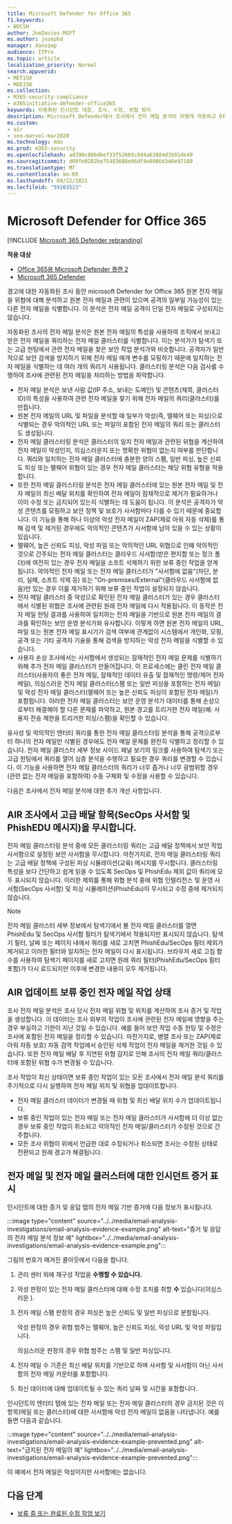 ```yaml
---
title: Microsoft Defender for Office 365
f1.keywords:
- NOCSH
author: JoeDavies-MSFT
ms.author: josephd
manager: dansimp
audience: ITPro
ms.topic: article
localization_priority: Normal
search.appverid:
- MET150
- MOE150
ms.collection:
- M365-security-compliance
- m365initiative-defender-office365
keywords: 자동화된 인시던트 대응, 조사, 수정, 위협 방지
description: Microsoft Defender에서 조사에서 전자 메일 분석이 어떻게 작동하고 Office 365.
ms.custom:
- air
- seo-marvel-mar2020
ms.technology: mdo
ms.prod: m365-security
ms.openlocfilehash: ad390c00bdbef33f52603c9d4a63884d3b91de49
ms.sourcegitcommit: d08fe0282be75483608e96df4e6986d346e97180
ms.translationtype: MT
ms.contentlocale: ko-KR
ms.lasthandoff: 09/12/2021
ms.locfileid: "59163523"
---
```

# <a name="email-analysis-in-investigations-for-microsoft-defender-for-office-365"></a>Microsoft Defender for Office 365

[!INCLUDE [Microsoft 365 Defender rebranding](../includes/microsoft-defender-for-office.md)]

**적용 대상**
- [Office 365용 Microsoft Defender 플랜 2](defender-for-office-365.md)
- [Microsoft 365 Defender](../defender/microsoft-365-defender.md)

경고에 대한 자동화된 조사 동안 microsoft Defender for Office 365 원본 전자 메일을 위협에 대해 분석하고 원본 전자 메일과 관련이 있으며 공격의 일부일 가능성이 있는 다른 전자 메일을 식별합니다. 이 분석은 전자 메일 공격이 단일 전자 메일로 구성되지는 않습니다.

자동화된 조사의 전자 메일 분석은 원본 전자 메일의 특성을 사용하여 조직에서 보내고 받은 전자 메일을 쿼리하는 전자 메일 클러스터를 식별합니다. 이는 분석가가 탐색기 또는 고급 헌팅에서 관련 전자 메일을 찾은 보안 작업 분석가와 비슷합니다. 공격자가 일반적으로 보안 검색을 방지하기 위해 전자 메일 매개 변수를 모핑하기 때문에 일치하는 전자 메일을 식별하는 데 여러 개의 쿼리가 사용됩니다. 클러스터링 분석은 다음 검사를 수행하여 조사에 관련된 전자 메일을 처리하는 방법을 파악합니다.

- 전자 메일 분석은 보낸 사람 값(IP 주소, 보내는 도메인) 및 콘텐츠(제목, 클러스터 ID)의 특성을 사용하여 관련 전자 메일을 찾기 위해 전자 메일의 쿼리(클러스터)를 만듭니다.
- 원본 전자 메일의 URL 및 파일을 분석할 때 일부가 악성(즉, 맬웨어 또는 피싱)으로 식별되는 경우 악의적인 URL 또는 파일이 포함된 전자 메일의 쿼리 또는 클러스터도 생성됩니다.
- 전자 메일 클러스터링 분석은 클러스터의 일치 전자 메일과 관련된 위협을 계산하여 전자 메일이 악성인지, 의심스러운지 또는 명확한 위협이 없는지 여부를 판단합니다. 쿼리와 일치하는 전자 메일 클러스터에 충분한 양의 스팸, 일반 피싱, 높은 신뢰도 피싱 또는 맬웨어 위협이 있는 경우 전자 메일 클러스터는 해당 위협 유형을 적용합니다.
- 또한 전자 메일 클러스터링 분석은 전자 메일 클러스터에 있는 원본 전자 메일 및 전자 메일의 최신 배달 위치를 확인하여 전자 메일이 잠재적으로 제거가 필요하거나 이미 수정 또는 금지되어 있는지 식별하는 데 도움이 됩니다. 이 분석은 공격자가 악성 콘텐츠를 모핑하고 보안 정책 및 보호가 사서함마다 다를 수 있기 때문에 중요합니다. 이 기능을 통해 하나 이상의 악성 전자 메일이 ZAP(제로 아워 자동 삭제)를 통해 검색 및 제거된 경우에도 악의적인 콘텐츠가 사서함에 남아 있을 수 있는 상황이 있습니다.
- 맬웨어, 높은 신뢰도 피싱, 악성 파일 또는 악의적인 URL 위협으로 인해 악의적인 것으로 간주되는 전자 메일 클러스터는 클라우드 사서함(받은 편지함 또는 정크 폴더)에 여전히 있는 경우 전자 메일을 소프트 삭제하기 위한 보류 중인 작업을 얻게 됩니다. 악의적인 전자 메일 또는 전자 메일 클러스터가 "사서함에 없음"(차단, 분리, 실패, 소프트 삭제 등) 또는 "On-premises/External"(클라우드 사서함에 없음)만 있는 경우 이를 제거하기 위해 보류 중인 작업이 설정되지 않습니다.
- 전자 메일 클러스터 중 악성으로 확인된 전자 메일 클러스터가 있는 경우 클러스터에서 식별된 위협은 조사에 관련된 원래 전자 메일에 다시 적용됩니다. 이 동작은 전자 메일 헌팅 결과를 사용하여 일치하는 전자 메일을 기반으로 원본 전자 메일의 결과를 확인하는 보안 운영 분석가와 유사합니다. 이렇게 하면 원본 전자 메일의 URL, 파일 또는 원본 전자 메일 표시기가 검색 여부에 관계없이 시스템에서 개인화, 모핑, 공격 또는 기타 공격자 기술을 통해 검색을 방지하는 악성 전자 메일을 식별할 수 있습니다.
- 사용자 손상 조사에서는 사서함에서 생성되는 잠재적인 전자 메일 문제를 식별하기 위해 추가 전자 메일 클러스터가 만들어집니다. 이 프로세스에는 클린 전자 메일 클러스터(사용자의 좋은 전자 메일, 잠재적인 데이터 유출 및 잠재적인 명령/제어 전자 메일), 의심스러운 전자 메일 클러스터(스팸 또는 일반 피싱을 포함하는 전자 메일) 및 악성 전자 메일 클러스터(맬웨어 또는 높은 신뢰도 피싱이 포함된 전자 메일)가 포함됩니다. 이러한 전자 메일 클러스터는 보안 운영 분석가 데이터를 통해 손상으로부터 해결해야 할 다른 문제를 파악하고, 원본 경고를 트리거한 전자 메일(예: 사용자 전송 제한을 트리거한 피싱/스팸)을 확인할 수 있습니다.

유사성 및 악의적인 엔터티 쿼리를 통한 전자 메일 클러스터링 분석을 통해 공격으로부터 하나의 전자 메일만 식별된 경우에도 전자 메일 문제를 완전히 식별하고 정리할 수 있습니다. 전자 메일 클러스터 세부 정보 사이드 패널 보기의 링크를 사용하여 탐색기 또는 고급 헌팅에서 쿼리를 열어 심층 분석을 수행하고 필요한 경우 쿼리를 변경할 수 있습니다. 이 기능을 사용하면 전자 메일 클러스터의 쿼리가 너무 좁거나 너무 광범위할 경우(관련 없는 전자 메일을 포함하여) 수동 구체화 및 수정을 사용할 수 있습니다.

다음은 조사에서 전자 메일 분석에 대한 추가 개선 사항입니다.

## <a name="air-investigation-ignores-advanced-delivery-items-secops-mailbox-and-phishedu-messages"></a>AIR 조사에서 고급 배달 항목(SecOps 사서함 및 PhishEDU 메시지)을 무시합니다.

전자 메일 클러스터링 분석 중에 모든 클러스터링 쿼리는 고급 배달 정책에서 보안 작업 사서함으로 설정된 보안 사서함을 무시합니다. 마찬가지로, 전자 메일 클러스터링 쿼리는 고급 배달 정책에 구성된 피싱 시뮬레이션(교육) 메시지를 무시합니다. 클러스터링 특성을 보다 간단하고 쉽게 읽을 수 있도록 SecOps 및 PhishEdu 제외 값이 쿼리에 모두 표시되지 않습니다. 이러한 제외를 통해 위협 분석 중에 위협 인텔리전스 및 운영 사서함(SecOps 사서함) 및 피싱 시뮬레이션(PhishEdu)이 무시되고 수정 중에 제거되지 않습니다. 

>[!Note]
>전자 메일 클러스터 세부 정보에서 탐색기에서 볼 전자 메일 클러스터를 열면 PhishEdu 및 SecOps 사서함 필터가 탐색기에서 적용되지만 표시되지 않습니다. 탐색기 필터, 날짜 또는 페이지 내에서 쿼리를 새로 고치면 PhishEdu/SecOps 필터 제외가 제거되고 이러한 필터와 일치하는 전자 메일이 다시 표시됩니다. 브라우저 새로 고침 함수를 사용하여 탐색기 페이지를 새로 고치면 원래 쿼리 필터(PhishEdu/SecOps 필터 포함)가 다시 로드되지만 이후에 변경한 내용이 모두 제거됩니다.
>

## <a name="air-updates-pending-email-action-status"></a>AIR 업데이트 보류 중인 전자 메일 작업 상태

조사 전자 메일 분석은 조사 당시 전자 메일 위협 및 위치를 계산하여 조사 증거 및 작업을 생성합니다. 이 데이터는 조사 외부의 작업이 조사에 관련된 전자 메일에 영향을 주는 경우 부실하고 기한이 지난 것일 수 있습니다. 예를 들어 보안 작업 수동 헌팅 및 수정은 조사에 포함된 전자 메일을 정리할 수 있습니다. 마찬가지로, 병렬 조사 또는 ZAP(제로 아워 자동 보호) 자동 검역 작업에서 승인된 삭제 작업이 전자 메일을 제거한 것일 수 있습니다. 또한 전자 메일 배달 후 지연된 위협 감지로 인해 조사의 전자 메일 쿼리/클러스터에 포함된 위협 수가 변경될 수 있습니다. 

조사 작업이 최신 상태이면 보류 중인 작업이 있는 모든 조사에서 전자 메일 분석 쿼리를 주기적으로 다시 실행하여 전자 메일 위치 및 위협을 업데이트합니다. 

- 전자 메일 클러스터 데이터가 변경될 때 위협 및 최신 배달 위치 수가 업데이트됩니다. 
- 보류 중인 작업이 있는 전자 메일 또는 전자 메일 클러스터가 사서함에 더 이상 없는 경우 보류 중인 작업이 취소되고 악의적인 전자 메일/클러스터가 수정된 것으로 간주합니다.
- 모든 조사 위협이 위에서 언급한 대로 수정되거나 취소되면 조사는 수정된 상태로 전환되고 원래 경고가 해결됩니다.

## <a name="the-display-of-incident-evidence-for-email-and-email-clusters"></a>전자 메일 및 전자 메일 클러스터에 대한 인시던트 증거 표시

인시던트에 대한 증거 및 응답 탭의 전자 메일 기반 증거에 다음 정보가 표시됩니다.

:::image type="content" source="../../media/email-analysis-investigations/email-analysis-evidence-example.png" alt-text="증거 및 응답의 전자 메일 분석 정보 예" lightbox="../../media/email-analysis-investigations/email-analysis-evidence-example.png":::

그림의 번호가 매겨진 콜아웃에서 다음을 합니다.

1. 관리 센터 외에 재구성 작업을 **수행할 수 있습니다.**
2. 악성 판정이 있는 전자 메일 클러스터에 대해 수정 조치를 취할 **수** 있습니다(의심스러운 ). 
3. 전자 메일 스팸 판정의 경우 피싱은 높은 신뢰도 및 일반 피싱으로 분할됩니다.

   악성 판정의 경우 위협 범주는 맬웨어, 높은 신뢰도 피싱, 악성 URL 및 악성 파일입니다.

   의심스러운 판정의 경우 위협 범주는 스팸 및 일반 피싱입니다.

4. 전자 메일 수 기준은 최신 배달 위치를 기반으로 하며 사서함 및 사서함이 아닌 사서함의 전자 메일 카운터를 포함합니다.
5. 최신 데이터에 대해 업데이트될 수 있는 쿼리 날짜 및 시간을 포함합니다.

인시던트의 엔터티  탭에 있는 전자  메일 또는 전자 메일 클러스터의 경우 금지된 것은 이 항목(메일 또는 클러스터)에 대한 사서함에 악성 전자 메일이 없음을 나타냅니다. 예를 들면 다음과 같습니다.

:::image type="content" source="../../media/email-analysis-investigations/email-analysis-evidence-example-prevented.png" alt-text="금지된 전자 메일의 예" lightbox="../../media/email-analysis-investigations/email-analysis-evidence-example-prevented.png":::

이 예에서 전자 메일은 악성이지만 사서함에는 없습니다.

## <a name="next-steps"></a>다음 단계

- [보류 중 또는 완료된 수정 작업 보기](air-review-approve-pending-completed-actions.md)